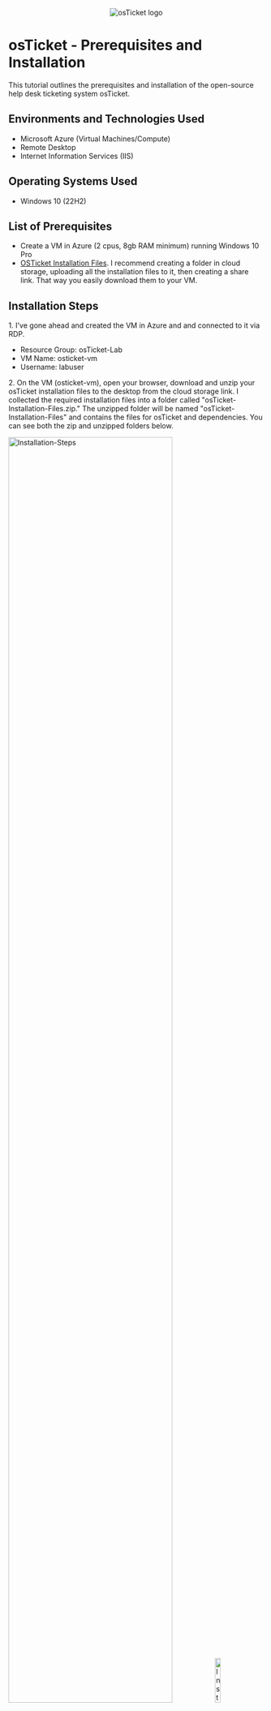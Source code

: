 <p align="center">
<img src="https://i.imgur.com/Clzj7Xs.png" alt="osTicket logo"/>
</p>

<h1>osTicket - Prerequisites and Installation</h1>
This tutorial outlines the prerequisites and installation of the open-source help desk ticketing system osTicket.<br />

<h2>Environments and Technologies Used</h2>

- Microsoft Azure (Virtual Machines/Compute)
- Remote Desktop
- Internet Information Services (IIS)

<h2>Operating Systems Used </h2>

- Windows 10</b> (22H2)

<h2>List of Prerequisites</h2>

- Create a VM in Azure (2 cpus, 8gb RAM minimum) running Windows 10 Pro
- <a href="https://docs.osticket.com/en/latest/Getting%20Started/Installation.html">OSTicket Installation Files</a>. I recommend creating a folder in cloud storage, uploading all the installation files to it, then creating a share link. That way you easily download them to your VM.

<h2>Installation Steps</h2>

<p>
1. I've gone ahead and created the VM in Azure and and connected to it via RDP.

- Resource Group: osTicket-Lab
- VM Name: osticket-vm
- Username: labuser
</p>

<p>
2. On the VM (osticket-vm), open your browser, download and unzip your osTicket installation files to the desktop from the cloud storage link. I collected the required installation files into a folder called "osTicket-Installation-Files.zip." The unzipped folder will be named "osTicket-Installation-Files" and contains the files for osTicket and dependencies. You can see both the zip and unzipped folders below.
</p>
<img src="https://i.imgur.com/d0A1Dqj.png" height="80%" width="80%" alt="Installation-Steps"/>
<img src="https://i.imgur.com/3ZHlvEc.png" height="15%" width="15%" alt="Installation-Steps"/>
</p>

<p>
3. Install/Enable IIS in Windows with CGI. Make sure to enable CGI by following these steps:
Control Panel -> Programs -> Turn Windows features on or off -> World Wide Web Services -> Application Development Features -> Check CGI.
Click OK to install, and once the message "Windows completed the requested changes" appears, close the window.
</p>
<p>
<img src="https://i.imgur.com/Dv7GsH3.png" height="80%" width="80%" alt="Installation-Stepss"/>
</p>

<p>
4. Open your browser and enter the loopback address 127.0.0.1. You should see an IIS page, which verifies that your VM is now acting as a web server.
</p>
<p>
<img src="https://i.imgur.com/gLAdGMH.png" height="80%" width="80%" alt="Installation-Steps"/>
</p>

<p>
5. From the “osTicket-Installation-Files” folder, install PHP Manager for IIS (PHPManagerForIIS_V1.5.0.msi).
</p>
<p>
<img src="https://i.imgur.com/evxj844.png" height="80%" width="80%" alt="Installation-Steps"/>
</p>

<p>
6. From the “osTicket-Installation-Files” folder install the Rewrite Module (rewrite_amd64_en-US.msi).
</p>
<p>
<img src="https://i.imgur.com/gY3gvI4.png" height="80%" width="80%" alt="Installation-Steps"/>
</p>

<p>
7. Create the directory C:\PHP.
</p>
<p>
<img src="https://i.imgur.com/wp8SQ3E.png" height="80%" width="80%" alt="Installation-Steps"/>
</p>

<p>
8. From the “osTicket-Installation-Files” folder, unzip PHP 7.3.8 (php-7.3.8-nts-Win32-VC15-x86.zip) into the “C:\PHP” folder. Explore to the C:\PHP and verify that it has been populated the php-7.3.8 files.
</p>
<p>
<img src="https://i.imgur.com/guWY0om.png" height="80%" width="80%" alt="Installation-Steps"/>
<img src="https://i.imgur.com/vX3fu0n.png" height="80%" width="80%" alt="Installation-Steps"/>
</p>

<p>
9. From the “osTicket-Installation-Files” folder, install VC_redist.x86.exe.
</p>
<p>
<img src="https://i.imgur.com/vskyhAd.png" height="80%" width="80%" alt="Installation-Steps"/>
</p>

<p>
10. Install MySQL 5.5.62 from the "osTicket-Installation-Files" folder (mysql-5.5.62-win32.msi): <br />
Choose Typical Setup during installation. <br />
After installation, launch the Configuration Wizard. <br />
Select Standard Configuration. <br />
Set the following credentials: <br />
- Username: root <br />
- Password: root <br />
</p>
<p>
<img src="https://i.imgur.com/SsPvduN.png" height="80%" width="80%" alt="Installation-Steps"/>
</p>

<p>
10. Open IIS as an Admin.
</p>
<p>
<img src="https://i.imgur.com/vskyhAd.png](https://i.imgur.com/vS4INNs.png" height="80%" width="80%" alt="Disk Sanitization Steps"/>
<img src="https://i.imgur.com/y2kzh4C.png" height="80%" width="80%" alt="Installation-Steps"/>
</p>

<p>
11. Register PHP from within IIS (PHP Manager -> C:\PHP\php-cgi.exe). Then Reload IIS (Open IIS, Stop and Start the server. Under "Actions" on the right you can see the options to stop and start the server.)
</p>
<p>
<img src="https://i.imgur.com/79qCPZ2.png" height="80%" width="80%" alt="Installation-Steps"/>
<img src="https://i.imgur.com/i5hVQLF.png" height="80%" width="80%" alt="Installation-Steps"/>
<img src="https://i.imgur.com/ujectw4.png" height="80%" width="80%" alt="Installation-Steps"/>
</p>

<p>
12. From the “osTicket-Installation-Files” folder, unzip “osTicket-v1.15.8.zip” and copy the “upload” folder into “c:\inetpub\wwwroot”. Next, within “c:\inetpub\wwwroot”, Rename “upload” to “osTicket”. Then, Reload IIS (Open IIS, Stop and Start the server).
</p>
<p>
<img src="https://i.imgur.com/j5ggpYw.png" height="80%" width="80%" alt="Installation-Steps"/>
<img src="https://i.imgur.com/Y8wGHck.png" height="80%" width="80%" alt="Installation-Steps"/>
<img src="https://i.imgur.com/ujectw4.png" height="80%" width="80%" alt="Installation-Steps"/>
</p>

<p>
13. Load the website now. Open IIS -> Default site -> osTicket folder -> Click Browse 80 (http). Notice some extensions are not enabled that we need.
</p>
<p>
<img src="https://i.imgur.com/lIyQEvd.png" height="80%" width="80%" alt="Installation-Steps"/>
<img src="https://i.imgur.com/luZYeGM.png" height="80%" width="80%" alt="Installation-Steps"/> 
</p>

<p>
14. Go back to IIS, sites -> Default -> osTicket <br />
-	Double-click PHP Manager <br />
-	Click “Enable or disable an extension” <br />
-	Enable: php_imap.dll <br />
-	Enable: php_intl.dll <br />
-	Enable: php_opcache.dll <br />
-	Refresh the osTicket site in your browser, observe the changes. You will notice only ACPU and Zend OPache extensions are the only disabled extensions now which aren't necessary for the purposes of this lab. 
</p>
<p>
<img src="https://i.imgur.com/60LHuLn.png" height="80%" width="80%" alt="Installation-Steps"/>
<img src="https://i.imgur.com/iklOHQH.png" height="80%" width="80%" alt="Installation-Steps"/>
<img src="https://i.imgur.com/u6cHs0h.png" height="80%" width="80%" alt="Installation-Steps"/>
<img src="https://i.imgur.com/J7Rrcmw.png" height="80%" width="80%" alt="Installation-Steps"/>
</p>

<p>
15. Rename: ost-config.php. <br />
From: C:\inetpub\wwwroot\osTicket\include\ost-sampleconfig.php <br />
To: C:\inetpub\wwwroot\osTicket\include\ost-config.php
</p>
<p>
<img src="https://i.imgur.com/je3AmAc.png" height="80%" width="80%" alt="Installation-Steps"/>
<img src="https://i.imgur.com/pQWwC4c.png" height="80%" width="80%" alt="Installation-Steps"/>
</p>

<p>
16. Assign Permissions to ost-config.php now. <br />
-	Disable inheritance -> Remove All inherited permissions from this object <br />
-	New Permissions -> Everyone -> All
</p>
<p>
<img src="https://i.imgur.com/NZZ1dqD.png" height="80%" width="80%" alt="Installation-Steps"/>
<img src="https://i.imgur.com/xQ7wU3s.png" height="80%" width="80%" alt="Installation-Steps"/>
<img src="https://i.imgur.com/zjk4rfB.png" height="80%" width="80%" alt="Installation-Steps"/>
<img src="https://i.imgur.com/WedX6ux.png" height="80%" width="80%" alt="Installation-Steps"/>
<img src="https://i.imgur.com/nboqahp.png" height="80%" width="80%" alt="Installation-Steps"/>
</p>

<p>  
17. From the “osTicket-Installation-Files” folder, install HeidiSQL <br />
-	Open Heidi SQL <br />
-	Create a new session, root/root <br />
-	Connect to the session <br />
-	Create a database called “osTicket”
</p>
<p>
<img src="https://i.imgur.com/CV4S9qW.png" height="80%" width="80%" alt="Installation-Steps"/>
<img src="https://i.imgur.com/sKuLNyG.png" height="80%" width="80%" alt="Installation-Steps"/>
<img src="https://i.imgur.com/WlziC2w.png" height="80%" width="80%" alt="Installation-Steps"/>
<img src="https://i.imgur.com/GbNtx03.png" height="80%" width="80%" alt="Installation-Steps"/>
<img src="https://i.imgur.com/w89LCAG.png" height="80%" width="80%" alt="DInstallation-Steps"/>  
<img src="https://i.imgur.com/rVH11y2.png" height="80%" width="80%" alt="Installation-Steps"/>  
<img src="https://i.imgur.com/Xdy1rys.png" height="80%" width="80%" alt="Installation-Steps"/>  
</p>

<p> 
18. Continue Setting up osTicket in the browser. As this is a lab you can just enter fake info and credentials for testing purposes like I have below. <br />
-	MySQL Database: osTicket <br />
-	MySQL Username: root <br />
-	MySQL Password: root <br />
-	Click “Install Now!”
</p>
<p>
<img src="https://i.imgur.com/9Pxm3gQ.png" height="80%" width="80%" alt="Disk Sanitization Steps"/>  
</p>

<p> 
19. Congratulations, osTicket is installed! <br />
</p>
<p>
<img src="https://i.imgur.com/EzqJe1q.png" height="80%" width="80%" alt="Disk Sanitization Steps"/> 
</p>
